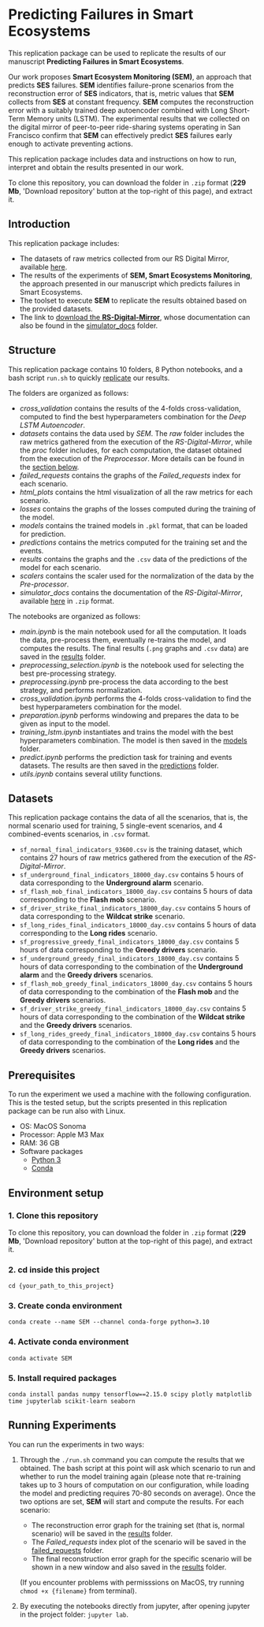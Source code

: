 # Predicting Failures in Smart Ecosystems

This replication package can be used to replicate the results of our manuscript **Predicting Failures in Smart Ecosystems**.

Our work proposes **Smart Ecosystem Monitoring (SEM)**, an approach that predicts **SES** failures. **SEM** identifies failure-prone scenarios from the reconstruction error of **SES** indicators, 
that is, metric values that **SEM** collects from **SES** at constant frequency. **SEM** computes the reconstruction error with a suitably trained deep autoencoder combined with Long Short-Term Memory units (LSTM). 
The experimental results that we collected on the digital mirror of peer-to-peer ride-sharing systems operating in San Francisco confirm that **SEM** can effectively predict **SES** failures early enough to activate preventing actions.

This replication package includes data and instructions on how to run, interpret and obtain the results presented in our work.

To clone this repository, you can download the folder in `.zip` format (**229 Mb**, 'Download repository' button at the top-right of this page), and extract it.


## Introduction

This replication package includes:

* The datasets of raw metrics collected from our RS Digital Mirror, available [here](datasets/raw).
* The results of the experiments of **SEM, Smart Ecosystems Monitoring**, the approach presented in our manuscript which predicts failures in Smart Ecosystems.
* The toolset to execute **SEM** to replicate the results obtained based on the provided datasets.
* The link to [download the **RS-Digital-Mirror**](https://drive.switch.ch/index.php/s/lpLW3YXKCTdrSuW), whose documentation can also be found in the [simulator_docs](simulator_docs) folder.


## Structure

This replication package contains 10 folders, 8 Python notebooks, and a bash script `run.sh` to quickly [replicate](#running-experiments) our results. 

The folders are organized as follows:

* *cross_validation* contains the results of the 4-folds cross-validation, computed to find the best hyperparameters combination for the *Deep LSTM Autoencoder*.
* *datasets* contains the data used by *SEM*. The *raw* folder includes the raw metrics gathered from the execution of the *RS-Digital-Mirror*, while the *proc* folder includes, for each computation, the dataset obtained from the execution of the *Preprocessor*. More details can be found in the [section below](#datasets).
* *failed_requests* contains the graphs of the *Failed_requests* index for each scenario.
* *html_plots* contains the html visualization of all the raw metrics for each scenario.
* *losses* contains the graphs of the losses computed during the training of the model.
* *models* contains the trained models in `.pkl` format, that can be loaded for prediction.
* *predictions* contains the metrics computed for the training set and the events.
* *results* contains the graphs and the `.csv` data of the predictions of the model for each scenario.
* *scalers* contains the scaler used for the normalization of the data by the *Pre-processor*.
* *simulator_docs* contains the documentation of the *RS-Digital-Mirror*, available [here](https://drive.switch.ch/index.php/s/lpLW3YXKCTdrSuW) in `.zip` format.

The notebooks are organized as follows:

* *main.ipynb* is the main notebook used for all the computation. It loads the data, pre-process them, eventually re-trains the model, and computes the results. The final results (`.png` graphs and `.csv` data) are saved in the [results](results/) folder.
* *preprocessing_selection.ipynb* is the notebook used for selecting the best pre-processing strategy.
* *preprocessing.ipynb* pre-process the data according to the best strategy, and performs normalization.
* *cross_validation.ipynb* performs the 4-folds cross-validation to find the best hyperparameters combination for the model.
* *preparation.ipynb* performs windowing and prepares the data to be given as input to the model.
* *training_lstm.ipynb* instantiates and trains the model with the best hyperparameters combination. The model is then saved in the [models](models/) folder.
* *predict.ipynb* performs the prediction task for training and events datasets. The results are then saved in the [predictions](predictions/) folder.
* *utils.ipynb* contains several utility functions.


## Datasets

This replication package contains the data of all the scenarios, that is, the normal scenario used for training, 5 single-event scenarios, and 4 combined-events scenarios, in `.csv` format.

* `sf_normal_final_indicators_93600.csv` is the training dataset, which contains 27 hours of raw metrics gathered from the execution of the *RS-Digital-Mirror*.
* `sf_underground_final_indicators_18000_day.csv` contains 5 hours of data corresponding to the **Underground alarm** scenario.
* `sf_flash_mob_final_indicators_18000_day.csv` contains 5 hours of data corresponding to the **Flash mob** scenario.
* `sf_driver_strike_final_indicators_18000_day.csv` contains 5 hours of data corresponding to the **Wildcat strike** scenario.
* `sf_long_rides_final_indicators_18000_day.csv` contains 5 hours of data corresponding to the **Long rides** scenario.
* `sf_progressive_greedy_final_indicators_18000_day.csv` contains 5 hours of data corresponding to the **Greedy drivers** scenario.
* `sf_underground_greedy_final_indicators_18000_day.csv` contains 5 hours of data corresponding to the combination of the **Underground alarm** and the **Greedy drivers** scenarios.
* `sf_flash_mob_greedy_final_indicators_18000_day.csv` contains 5 hours of data corresponding to the combination of the **Flash mob** and the **Greedy drivers** scenarios.
* `sf_driver_strike_greedy_final_indicators_18000_day.csv` contains 5 hours of data corresponding to the combination of the **Wildcat strike** and the **Greedy drivers** scenarios.
* `sf_long_rides_greedy_final_indicators_18000_day.csv` contains 5 hours of data corresponding to the combination of the **Long rides** and the **Greedy drivers** scenarios.


## Prerequisites

To run the experiment we used a machine with the following configuration. This is the tested setup, but the scripts presented in this replication package can be run also with Linux.

* OS: MacOS Sonoma
* Processor: Apple M3 Max
* RAM: 36 GB
* Software packages
    * [Python 3](https://www.python.org/downloads/)
    * [Conda](https://docs.anaconda.com/miniconda/miniconda-install/)


## Environment setup

### 1. Clone this repository

To clone this repository, you can download the folder in `.zip` format (**229 Mb**, 'Download repository' button at the top-right of this page), and extract it.

### 2. cd inside this project

`cd {your_path_to_this_project}`

### 3. Create conda environment

`conda create --name SEM --channel conda-forge python=3.10`

### 4. Activate conda environment

`conda activate SEM`

### 5. Install required packages

`conda install pandas numpy tensorflow==2.15.0 scipy plotly matplotlib time jupyterlab scikit-learn seaborn`


## Running Experiments

You can run the experiments in two ways:

1. Through the `./run.sh` command you can compute the results that we obtained. The bash script at this point will ask which scenario to run and whether to run the model training again (please note that re-training takes up to 3 hours of computation on our configuration, while loading the model and predicting requires 70-80 seconds on average). Once the two options are set, **SEM** will start and compute the results. For each scenario:
    * The reconstruction error graph for the training set (that is, normal scenario) will be saved in the [results](results/) folder.
    * The *Failed_requests* index plot of the scenario will be saved in the [failed_requests](failed_requests/) folder.
    * The final reconstruction error graph for the specific scenario will be shown in a new window and also saved in the [results](results/) folder.

    (If you encounter problems with permisssions on MacOS, try running `chmod +x {filename}` from terminal).

2. By executing the notebooks directly from jupyter, after opening jupyter in the project folder: `jupyter lab`. 